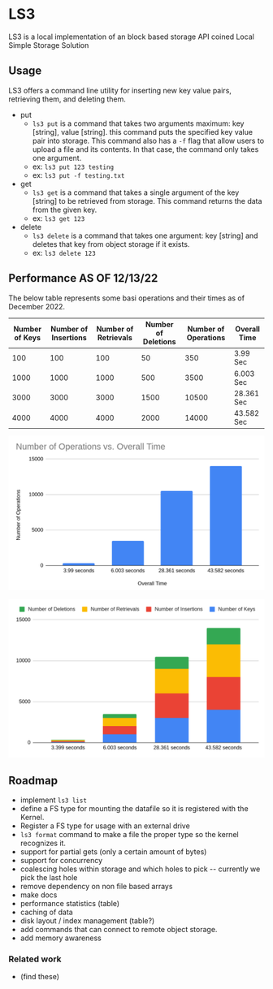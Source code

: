 # LS3

LS3 is a local implementation of an block based storage API coined Local Simple Storage Solution


## Usage
LS3 offers a command line utility for inserting new key value pairs, retrieving them, and deleting them.
- put
	- `ls3 put` is a command that takes two arguments maximum: key [string], value [string]. this command puts the specified key value pair into storage. This command also has a `-f` flag that allow users to upload a file and its contents. In that case, the command only takes one argument. 
	- ex: `ls3 put 123 testing`
	- ex: `ls3 put -f testing.txt`
- get
	- `ls3 get` is a command that takes a single argument of the key [string] to be retrieved from storage. This command returns the data from the given key.
	- ex: `ls3 get 123`
- delete
	- `ls3 delete` is a command that takes one argument: key [string] and deletes that key from object storage if it exists.
	- ex: `ls3 delete 123`
## Performance AS OF 12/13/22

The below table represents some basi operations and their times as of December 2022.

|Number of Keys	|Number of Insertions	|Number of Retrievals	|Number of Deletions	|Number of Operations	|Overall Time 	|		
|---------------|-----------------------|-----------------------|-----------------------|-----------------------|---------------|
|	100			|		100				|		100				|		50				|			350			|	3.99 Sec	|
|	1000		|		1000			|		1000			|		500				|			3500		|	6.003 Sec	|
|	3000		|		3000			|		3000			|		1500			|			10500		|	28.361 Sec	|
|	4000		|		4000			|		4000			|		2000			|			14000		|	43.582 Sec	|

![graph 1](pictures/graph1.png "Number of Operations vs. Overall Time")

![graph 2](pictures/graph2.png "Different Oprations Compared Based on Type")

## Roadmap
 - implement `ls3 list`
 - define a FS type for mounting the datafile so it is registered with the Kernel.
 - Register a FS type for usage with an external drive
 - `ls3 format` command to make a file the proper type so the kernel recognizes it.
 - support for partial gets (only a certain amount of bytes)
 - support for concurrency
 - coalescing holes within storage and which holes to pick -- currently we pick the last hole
 - remove dependency on non file based arrays
 - make docs
 - performance statistics (table)
 - caching of data
 - disk layout / index management (table?)
 - add commands that can connect to remote object storage.
 - add memory awareness


### Related work
- (find these)
